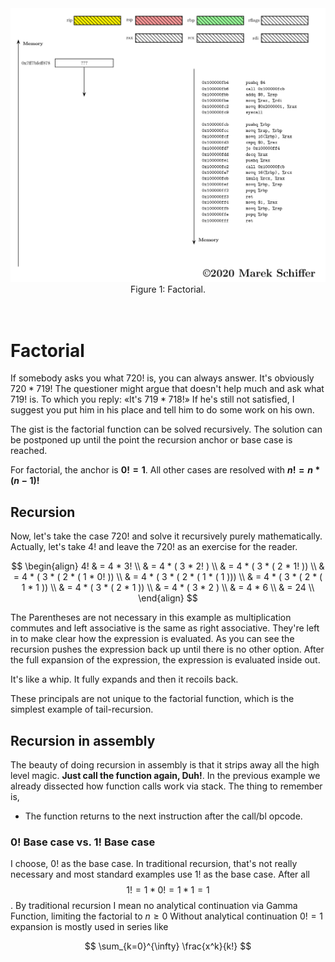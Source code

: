 <div align="center">
  <img src="./.assets/2025-03-22_Marek_Schiffer_Animation_x86_Factorial_decq_Retraction.gif" alt="Factorial Animation arm64" width="700">

  <div align=center>
    <figcaption>Figure 1: Factorial. </figcaption>
  </div>
   <br> <br>
</div>

# Factorial
If somebody asks you what 720! is, you can always answer. It's obviously
$720 * 719!$ The questioner might argue that doesn't help much and ask what 719! is.
To which you reply: «It's $719 * 718!$» If he's still not satisfied, I suggest 
you put him in his place and tell him to do some work on his own.  

The gist is the factorial function can be solved recursively. The solution can be
postponed up until the point the recursion anchor or base case is reached.

For factorial, the anchor is **$0! = 1$**. All other cases are resolved with **$n! = n * (n-1)!$**

## Recursion
Now, let's take the case 720! and solve it recursively purely mathematically.
Actually, let's take $4!$ and leave the $720!$ as an exercise for the reader.

$$
\begin{align}
4! & = 4 * 3! \\
   & = 4 * ( 3 * 2! ) \\
   & = 4 * ( 3 * ( 2 * 1! )) \\
   & = 4 * ( 3 * ( 2 * ( 1 * 0! )) \\
   & = 4 * ( 3 * ( 2 * ( 1 * ( 1 ))) \\
   & = 4 * ( 3 * ( 2 * ( 1 * 1 )) \\
   & = 4 * ( 3 * ( 2 * 1 )) \\
   & = 4 * ( 3 * 2 ) \\
   & = 4 * 6  \\
   & = 24  \\
\end{align}
$$

The Parentheses are not necessary in this example as multiplication commutes and left associative is 
the same as right associative. They're left in to make clear how the expression is evaluated.
As you can see the recursion pushes the expression back up until there is no other option. 
After the full expansion of the expression, the expression is evaluated inside out.  

It's like a whip. It fully expands and then it recoils back.  

These principals are not unique to the factorial function, which is the simplest example of tail-recursion.

## Recursion in assembly
The beauty of doing recursion in assembly is that it strips away all the high level magic. 
__Just call the function again, Duh!__. In the previous example we already dissected how function calls
work via stack. The thing to remember is,
  * The function returns to the next instruction after the call/bl opcode. 
### $0!$ Base case vs. $1!$ Base case
I choose, $0!$ as the base case. In traditional recursion, that's not really necessary and most standard
examples use $1!$ as the base case. After all $$1! = 1 * 0! = 1 * 1 = 1$$.
By traditional recursion I mean no analytical continuation via Gamma Function, limiting the factorial to $n \geq 0$
Without analytical continuation $0! = 1$ expansion is mostly used in series like

$$
  \sum_{k=0}^{\infty} \frac{x^k}{k!}
$$
